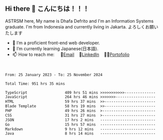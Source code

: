 ## Hi there 👋 こんにちは！！！
ASTRSM here, My name is Dhafa Defrito and I'm an Information Systems graduate. I'm from Indonesia and currently living in Jakarta. よろしくお願いたします

- 🔭 I’m a proficient front-end web developer.
- 🌱 I’m currently learning Japanese(日本語).
- 📫 How to reach me: &nbsp;&nbsp;&nbsp;&nbsp;📧[Email](ddefrito@gmail.com)&nbsp;&nbsp;&nbsp;&nbsp;💼[LinkedIn](https://www.linkedin.com/in/dhafa-defrita-rama-yudistira-9357a9229/)&nbsp;&nbsp;&nbsp;&nbsp;👨‍🎨[Portofolio](https://ddefrito.vercel.app/)
<br>
<!-- <p align="left">
<a href="https://github.com/ASTRSM">
  <img height="180em" src="https://github-readme-stats-eight-theta.vercel.app/api?username=ASTRSM&show_icons=true&theme=dracula&include_all_commits=true&count_private=true"/>
  <img height="180em" src="https://github-readme-stats-eight-theta.vercel.app/api/top-langs/?username=ASTRSM&layout=compact&langs_count=8&theme=dracula"/>
</a>
</p> -->

<!--START_SECTION:waka-->

```txt
From: 25 January 2023 - To: 25 November 2024

Total Time: 951 hrs 35 mins

TypeScript                 409 hrs 51 mins >>>>>>>>>>>--------------   43.07 %
JavaScript                 264 hrs 46 mins >>>>>>>------------------   27.82 %
HTML                       59 hrs 37 mins  >>-----------------------   06.27 %
Blade Template             58 hrs 19 mins  >>-----------------------   06.13 %
PHP                        49 hrs 26 mins  >------------------------   05.19 %
CSS                        31 hrs 27 mins  >------------------------   03.31 %
JSON                       17 hrs 2 mins   -------------------------   01.79 %
Go                         15 hrs 57 mins  -------------------------   01.68 %
Markdown                   9 hrs 12 mins   -------------------------   00.97 %
Java                       8 hrs 14 mins   -------------------------   00.87 %
```

<!--END_SECTION:waka-->
